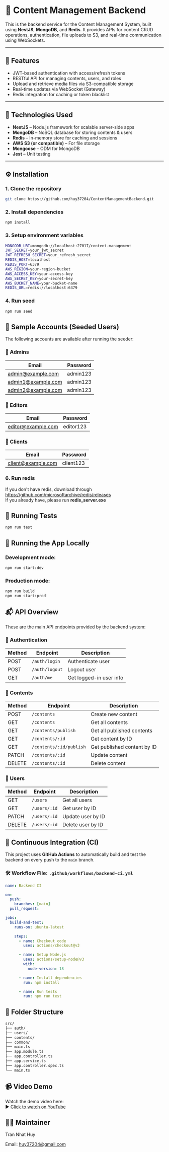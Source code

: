 # 🧠 Content Management Backend

This is the backend service for the Content Management System, built using **NestJS**, **MongoDB**, and **Redis**. It provides APIs for content CRUD operations, authentication, file uploads to S3, and real-time communication using WebSockets.

---

## 🚀 Features

- JWT-based authentication with access/refresh tokens
- RESTful API for managing contents, users, and roles
- Upload and retrieve media files via S3-compatible storage
- Real-time updates via WebSocket (Gateway)
- Redis integration for caching or token blacklist

---

## 🧩 Technologies Used

- **NestJS** – Node.js framework for scalable server-side apps
- **MongoDB** – NoSQL database for storing contents & users
- **Redis** – In-memory store for caching and sessions
- **AWS S3 (or compatible)** – For file storage
- **Mongoose** – ODM for MongoDB
- **Jest** – Unit testing

---

## ⚙️ Installation

### 1. Clone the repository

```bash
git clone https://github.com/huy37204/ContentManagementBackend.git
```

### 2. Install dependencies

```bash
npm install
```

### 3. Setup environment variables

```bash
MONGODB_URI=mongodb://localhost:27017/content-management
JWT_SECRET=your_jwt_secret
JWT_REFRESH_SECRET=your_refresh_secret
REDIS_HOST=localhost
REDIS_PORT=6379
AWS_REGION=your-region-bucket
AWS_ACCESS_KEY=your-access-key
AWS_SECRET_KEY=your-secret-key
AWS_BUCKET_NAME=your-bucket-name
REDIS_URL=redis://localhost:6379
```

### 4. Run seed

```bash
npm run seed
```

## 👤 Sample Accounts (Seeded Users)

The following accounts are available after running the seeder:

### 🔧 Admins

| Email              | Password |
| ------------------ | -------- |
| admin@example.com  | admin123 |
| admin1@example.com | admin123 |
| admin2@example.com | admin123 |

### 📝 Editors

| Email              | Password  |
| ------------------ | --------- |
| editor@example.com | editor123 |

### 👥 Clients

| Email              | Password  |
| ------------------ | --------- |
| client@example.com | client123 |

### 6. Run redis

If you don't have redis, download through https://github.com/microsoftarchive/redis/releases<br>
If you already have, please run <b>redis_server.exe</b>

## 🧪 Running Tests

```bash
npm run test
```

## 🚴 Running the App Locally

### Development mode:

```bash
npm run start:dev
```

### Production mode:

```bash
npm run build
npm run start:prod
```

## 📬 API Overview

These are the main API endpoints provided by the backend system:

### 🔐 Authentication

| Method | Endpoint       | Description             |
| ------ | -------------- | ----------------------- |
| POST   | `/auth/login`  | Authenticate user       |
| POST   | `/auth/logout` | Logout user             |
| GET    | `/auth/me`     | Get logged-in user info |

### 📝 Contents

| Method | Endpoint                | Description                 |
| ------ | ----------------------- | --------------------------- |
| POST   | `/contents`             | Create new content          |
| GET    | `/contents`             | Get all contents            |
| GET    | `/contents/publish`     | Get all published contents  |
| GET    | `/contents/:id`         | Get content by ID           |
| GET    | `/contents/:id/publish` | Get published content by ID |
| PATCH  | `/contents/:id`         | Update content              |
| DELETE | `/contents/:id`         | Delete content              |

### 👤 Users

| Method | Endpoint     | Description       |
| ------ | ------------ | ----------------- |
| GET    | `/users`     | Get all users     |
| GET    | `/users/:id` | Get user by ID    |
| PATCH  | `/users/:id` | Update user by ID |
| DELETE | `/users/:id` | Delete user by ID |

## 🔄 Continuous Integration (CI)

This project uses **GitHub Actions** to automatically build and test the backend on every push to the `main` branch.

### 🛠 Workflow File: `.github/workflows/backend-ci.yml`

```yaml
name: Backend CI

on:
  push:
    branches: [main]
  pull_request:

jobs:
  build-and-test:
    runs-on: ubuntu-latest

    steps:
      - name: Checkout code
        uses: actions/checkout@v3

      - name: Setup Node.js
        uses: actions/setup-node@v3
        with:
          node-version: 18

      - name: Install dependencies
        run: npm install

      - name: Run tests
        run: npm run test
```

## 📁 Folder Structure

```bash
src/
├── auth/
├── users/
├── contents/
├── common/
├── main.ts
├── app.module.ts
├── app.controller.ts
├── app.service.ts
├── app.controller.spec.ts
└── main.ts
```

## 📹 Video Demo

Watch the demo video here:  
▶️ [Click to watch on YouTube](https://www.youtube.com/watch?v=2qURYZtp5g8)

## 👨‍💻 Maintainer

Tran Nhat Huy

Email: huy37204@gmail.com
